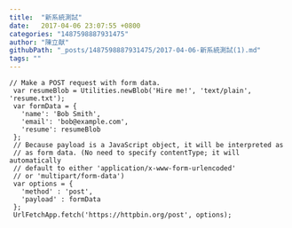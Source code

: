 ```yaml
---
title:  "新系統測試"
date:   2017-04-06 23:07:55 +0800
categories: "1487598887931475"
author: "陳立献"
githubPath: "_posts/1487598887931475/2017-04-06-新系統測試(1).md"
tags: ""
---
```

<pre class="language-javascript"><code>// Make a POST request with form data.
 var resumeBlob = Utilities.newBlob('Hire me!', 'text/plain', 'resume.txt');
 var formData = {
   'name': 'Bob Smith',
   'email': 'bob@example.com',
   'resume': resumeBlob
 };
 // Because payload is a JavaScript object, it will be interpreted as
 // as form data. (No need to specify contentType; it will automatically
 // default to either 'application/x-www-form-urlencoded'
 // or 'multipart/form-data')
 var options = {
   'method' : 'post',
   'payload' : formData
 };
 UrlFetchApp.fetch('https://httpbin.org/post', options);</code></pre>